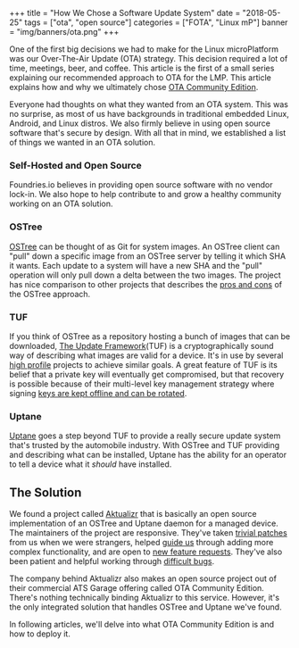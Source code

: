 +++
title = "How We Chose a Software Update System"
date = "2018-05-25"
tags = ["ota", "open source"]
categories = ["FOTA", "Linux mP"]
banner = "img/banners/ota.png"
+++

One of the first big decisions we had to make for the Linux microPlatform was our Over-The-Air Update (OTA) strategy. This decision required a lot of time, meetings, beer, and coffee. This article is the first of a small series explaining our recommended approach to OTA for the LMP. This article explains how and why we ultimately chose [OTA Community Edition](https://github.com/advancedtelematic/ota-community-edition).
<!--more-->

Everyone had thoughts on what they wanted from an OTA system. This was no surprise, as most of us have backgrounds in traditional embedded Linux, Android, and Linux distros. We also firmly believe in using open source software that's secure by design. With all that in mind, we established a list of things we wanted in an OTA solution.

### Self-Hosted and Open Source

Foundries.io believes in providing open source software with no vendor lock-in. We also hope to help contribute to and grow a healthy community working on an OTA solution.

### OSTree

[OSTree](https://ostree.readthedocs.io/en/latest/) can be thought of as Git for system images. An OSTree client can "pull" down a specific image from an OSTree server by telling it which SHA it wants. Each update to a system will have a new SHA and the "pull" operation will only pull down a delta between the two images. The project has nice comparison to other projects that describes the [pros and cons](https://ostree.readthedocs.io/en/latest/manual/related-projects/) of the OSTree approach.


### TUF

If you think of OSTree as a repository hosting a bunch of images that can be downloaded, [The Update Framework](https://theupdateframework.github.io/)(TUF) is a cryptographically sound way of describing what images are valid for a device. It's in use by several [high profile](https://theupdateframework.github.io/adoptions.html) projects to achieve similar goals. A great feature of TUF is its belief that a private key will eventually get compromised, but that recovery is possible because of their multi-level key management strategy where signing [keys are kept offline and can be rotated](https://docs.atsgarage.com/prod/rotating-signing-keys.html).

### Uptane

[Uptane](https://uptane.github.io/) goes a step beyond TUF to provide a really secure update system that's trusted by the automobile industry. With OSTree and TUF providing and describing what can be installed, Uptane has the ability for an operator to tell a device what it *should* have installed.

## The Solution

We found a project called [Aktualizr](https://github.com/advancedtelematic/aktualizr/) that is basically an open source implementation of an OSTree and Uptane daemon for a managed device. The maintainers of the project are responsive. They've taken [trivial patches](https://github.com/advancedtelematic/aktualizr/pull/606) from us when we were strangers, helped [guide us](https://github.com/advancedtelematic/aktualizr/pull/767) through adding more complex functionality, and are open to [new feature requests](https://github.com/advancedtelematic/aktualizr/issues/771). They've also been patient and helpful working through [difficult bugs](https://github.com/advancedtelematic/ota-tuf/issues/184).

The company behind Aktualizr also makes an open source project out of their commercial ATS Garage offering called OTA Community Edition. There's nothing technically binding Aktualizr to this service. However, it's the only integrated solution that handles OSTree and Uptane we've found.

In following articles, we'll delve into what OTA Community Edition is and how to deploy it.
